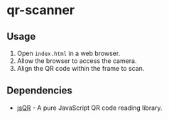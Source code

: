 # qr-scanner

## Usage

1. Open `index.html` in a web browser.
2. Allow the browser to access the camera.
3. Align the QR code within the frame to scan.

## Dependencies

- [jsQR](https://github.com/cozmo/jsQR) - A pure JavaScript QR code reading library.